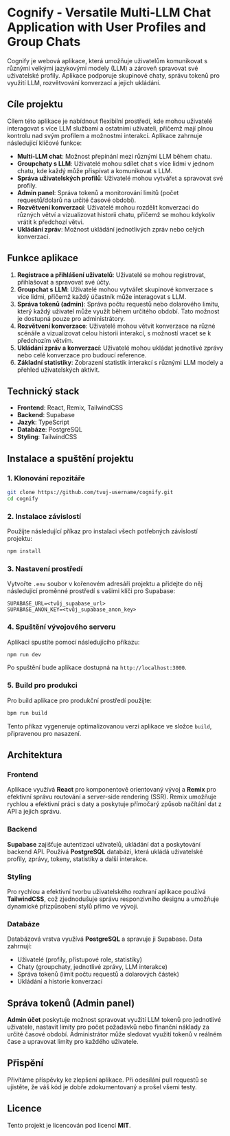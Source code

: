 # Cognify - Versatile Multi-LLM Chat Application with User Profiles and Group Chats

Cognify je webová aplikace, která umožňuje uživatelům komunikovat s různými velkými jazykovými modely (LLM) a zároveň spravovat své uživatelské profily. Aplikace podporuje skupinové chaty, správu tokenů pro využití LLM, rozvětvování konverzací a jejich ukládání.

## Cíle projektu

Cílem této aplikace je nabídnout flexibilní prostředí, kde mohou uživatelé interagovat s více LLM službami a ostatními uživateli, přičemž mají plnou kontrolu nad svým profilem a možnostmi interakcí. Aplikace zahrnuje následující klíčové funkce:

- **Multi-LLM chat**: Možnost přepínání mezi různými LLM během chatu.
- **Groupchaty s LLM**: Uživatelé mohou sdílet chat s více lidmi v jednom chatu, kde každý může přispívat a komunikovat s LLM.
- **Správa uživatelských profilů**: Uživatelé mohou vytvářet a spravovat své profily.
- **Admin panel**: Správa tokenů a monitorování limitů (počet requestů/dolarů na určité časové období).
- **Rozvětvení konverzací**: Uživatelé mohou rozdělit konverzaci do různých větví a vizualizovat historii chatu, přičemž se mohou kdykoliv vrátit k předchozí větvi.
- **Ukládání zpráv**: Možnost ukládání jednotlivých zpráv nebo celých konverzací.

## Funkce aplikace

1. **Registrace a přihlášení uživatelů**: Uživatelé se mohou registrovat, přihlašovat a spravovat své účty.
2. **Groupchat s LLM**: Uživatelé mohou vytvářet skupinové konverzace s více lidmi, přičemž každý účastník může interagovat s LLM.
3. **Správa tokenů (admin)**: Správa počtu requestů nebo dolarového limitu, který každý uživatel může využít během určitého období. Tato možnost je dostupná pouze pro administrátory.
4. **Rozvětvení konverzace**: Uživatelé mohou větvit konverzace na různé scénáře a vizualizovat celou historii interakcí, s možností vracet se k předchozím větvím.
5. **Ukládání zpráv a konverzací**: Uživatelé mohou ukládat jednotlivé zprávy nebo celé konverzace pro budoucí reference.
6. **Základní statistiky**: Zobrazení statistik interakcí s různými LLM modely a přehled uživatelských aktivit.

## Technický stack

- **Frontend**: React, Remix, TailwindCSS
- **Backend**: Supabase
- **Jazyk**: TypeScript
- **Databáze**: PostgreSQL
- **Styling**: TailwindCSS

## Instalace a spuštění projektu

### 1. Klonování repozitáře

```bash
git clone https://github.com/tvuj-username/cognify.git
cd cognify
```

### 2. Instalace závislostí

Použijte následující příkaz pro instalaci všech potřebných závislostí projektu:

```bash
npm install
```

### 3. Nastavení prostředí

Vytvořte `.env` soubor v kořenovém adresáři projektu a přidejte do něj následující proměnné prostředí s vašimi klíči pro Supabase:

```env
SUPABASE_URL=<tvůj_supabase_url>
SUPABASE_ANON_KEY=<tvůj_supabase_anon_key>
```

### 4. Spuštění vývojového serveru

Aplikaci spustíte pomocí následujícího příkazu:

```bash
npm run dev
```

Po spuštění bude aplikace dostupná na `http://localhost:3000`.

### 5. Build pro produkci

Pro build aplikace pro produkční prostředí použijte:

```bash
bpm run build
```

Tento příkaz vygeneruje optimalizovanou verzi aplikace ve složce `build`, připravenou pro nasazení.

## Architektura

### Frontend

Aplikace využívá **React** pro komponentově orientovaný vývoj a **Remix** pro efektivní správu routování a server-side rendering (SSR). Remix umožňuje rychlou a efektivní práci s daty a poskytuje přímočarý způsob načítání dat z API a jejich správu.

### Backend

**Supabase** zajišťuje autentizaci uživatelů, ukládání dat a poskytování backend API. Používá **PostgreSQL** databázi, která ukládá uživatelské profily, zprávy, tokeny, statistiky a další interakce.

### Styling

Pro rychlou a efektivní tvorbu uživatelského rozhraní aplikace používá **TailwindCSS**, což zjednodušuje správu responzivního designu a umožňuje dynamické přizpůsobení stylů přímo ve vývoji.

### Databáze

Databázová vrstva využívá **PostgreSQL** a spravuje ji Supabase. Data zahrnují:

- Uživatelé (profily, přístupové role, statistiky)
- Chaty (groupchaty, jednotlivé zprávy, LLM interakce)
- Správa tokenů (limit počtu requestů a dolarových částek)
- Ukládání a historie konverzací

## Správa tokenů (Admin panel)

**Admin účet** poskytuje možnost spravovat využití LLM tokenů pro jednotlivé uživatele, nastavit limity pro počet požadavků nebo finanční náklady za určité časové období. Administrátor může sledovat využití tokenů v reálném čase a upravovat limity pro každého uživatele.

## Přispění

Přivítáme příspěvky ke zlepšení aplikace. Při odesílání pull requestů se ujistěte, že váš kód je dobře zdokumentovaný a prošel všemi testy.

## Licence

Tento projekt je licencován pod licencí **MIT**.

